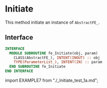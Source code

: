 # Initiate

This method initiate an instance of `AbstractFE_`.

## Interface 

<Tabs>
<TabItem value="interface" label="܀ Interface" default>

```fortran
INTERFACE
  MODULE SUBROUTINE fe_Initiate(obj, param)
    CLASS(AbstractFE_), INTENT(INOUT) :: obj
    TYPE(ParameterList_), INTENT(IN) :: param
  END SUBROUTINE fe_Initiate
END INTERFACE
```

</TabItem>

<TabItem value="example" label="️܀ See example">

import EXAMPLE7 from "./_Initiate_test_1a.md";

<EXAMPLE7 />

</TabItem>

<TabItem value="close" label="↢ ">

</TabItem>
</Tabs>



